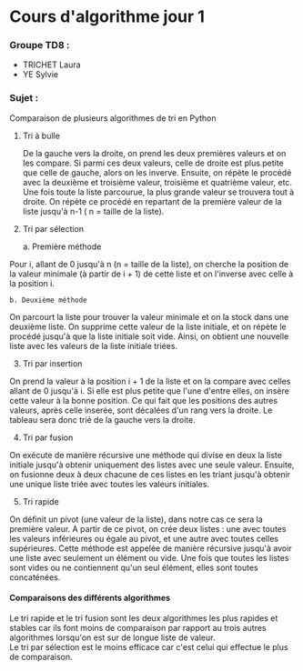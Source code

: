 # Cours d'algorithme jour 1 

### Groupe TD8 : 
* TRICHET Laura
* YE Sylvie

### Sujet :
Comparaison de plusieurs algorithmes de tri en Python

1. Tri à bulle    


   De la gauche vers la droite, on prend les deux premières valeurs et on les compare. Si parmi ces deux valeurs, celle de 
   droite est plus petite que celle de gauche, alors on les inverve. Ensuite, on répète le procédé avec la deuxième et 
   troisième valeur, troisième et quatrième valeur, etc. 
   Une fois toute la liste parcourue, la plus grande valeur se trouvera tout à droite.
   On répète ce procédé en repartant de la première valeur de la liste jusqu'à n-1 ( n = taille de la liste).  

2. Tri par sélection    


    a. Première méthode


Pour i, allant de 0 jusqu'à n (n = taille de la liste), on cherche la position de la valeur minimale (à partir de i + 1) 
de cette liste et on l'inverse avec celle à la position i.

    b. Deuxième méthode   
   
On parcourt la liste pour trouver la valeur minimale et on la stock dans une deuxième liste.
On supprime cette valeur de la liste initiale, et on répète le procédé jusqu'à que la liste initiale soit vide.
Ainsi, on obtient une nouvelle liste avec les valeurs de la liste initiale triées.

3. Tri par insertion 
   
On prend la valeur à la position i + 1 de la liste et on la compare avec celles allant de 0 jusqu'à i. Si elle est plus 
petite que l'une d'entre elles, on insère cette valeur à la bonne position. Ce qui fait que les positions des autres 
valeurs, après celle inserée, sont décalées d'un rang vers la droite. Le tableau sera donc trié de la gauche vers la droite.

4. Tri par fusion 
   
On exécute de manière récursive une méthode qui divise en deux la liste initiale jusqu'à obtenir uniquement des 
listes avec une seule valeur. Ensuite, on fusionne deux à deux chacune de ces listes en les triant jusqu'à obtenir une unique liste
triée avec toutes les valeurs initiales.

5. Tri rapide

On définit un pivot (une valeur de la liste), dans notre cas ce sera la première valeur. A partir de ce pivot, on crée 
deux listes : une avec toutes les valeurs inférieures ou égale au pivot, et une autre avec toutes celles supérieures. 
Cette méthode est appelée de manière récursive jusqu'à avoir une liste avec seulement un élément ou vide. Une fois que toutes
les listes sont vides ou ne contiennent qu'un seul élément, elles sont toutes concaténées. 

#### Comparaisons des différents algorithmes
Le tri rapide et le tri fusion sont les deux algorithmes les plus rapides et stables car ils font moins de comparaison 
par rapport au trois autres algorithmes lorsqu'on est sur de longue liste de valeur.   
Le tri par sélection est le moins efficace car c'est celui qui effectue le plus de comparaison. 
